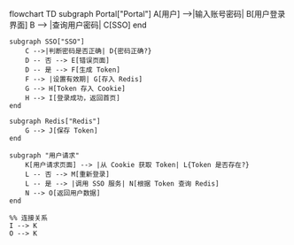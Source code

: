 flowchart TD
    subgraph Portal["Portal"]
        A[用户] -->|输入账号密码| B[用户登录界面]
        B --> |查询用户密码| C[SSO]
    end
    
    subgraph SSO["SSO"]
        C -->|判断密码是否正确| D{密码正确?}
        D -- 否 --> E[错误页面]
        D -- 是 --> F[生成 Token]
        F --> |设置有效期| G[存入 Redis]
        G --> H[Token 存入 Cookie]
        H --> I[登录成功，返回首页]
    end
    
    subgraph Redis["Redis"]
        G --> J[保存 Token]
    end
    
    subgraph "用户请求"
        K[用户请求页面] --> |从 Cookie 获取 Token| L{Token 是否存在?}
        L -- 否 --> M[重新登录]
        L -- 是 --> |调用 SSO 服务| N[根据 Token 查询 Redis]
        N --> O[返回用户数据]
    end
    
    %% 连接关系
    I --> K
    O --> K
